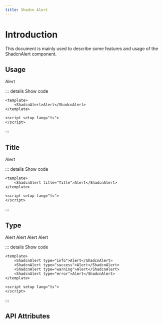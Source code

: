 ```yaml
---
title: Shadcn Alert
---
```


# Introduction

This document is mainly used to describe some features and usage of the ShadcnAlert component.

## Usage

<CodeRunner title="Usage">
    <ShadcnAlert>Alert</ShadcnAlert>
</CodeRunner>

::: details Show code

```vue
<template>
    <ShadcnAlert>Alert</ShadcnAlert>
</template>

<script setup lang="ts">
</script>
```

:::

## Title

<CodeRunner title="Title">
    <ShadcnAlert title="Title">Alert</ShadcnAlert>
</CodeRunner>

::: details Show code

```vue
<template>
    <ShadcnAlert title="Title">Alert</ShadcnAlert>
</template>

<script setup lang="ts">
</script>
```

:::

## Type

<CodeRunner title="Type">
    <div class="space-y-2">
        <ShadcnAlert type="info">Alert</ShadcnAlert>
        <ShadcnAlert type="success">Alert</ShadcnAlert>
        <ShadcnAlert type="warning">Alert</ShadcnAlert>
        <ShadcnAlert type="error">Alert</ShadcnAlert>
    </div>
</CodeRunner>

::: details Show code

```vue
<template>
    <ShadcnAlert type="info">Alert</ShadcnAlert>
    <ShadcnAlert type="success">Alert</ShadcnAlert>
    <ShadcnAlert type="warning">Alert</ShadcnAlert>
    <ShadcnAlert type="error">Alert</ShadcnAlert>
</template>

<script setup lang="ts">
</script>
```

:::

## API Attributes

<ApiTable title="Alert Props"
    :headers="['Attribute', 'Description', 'Type', 'Default Value', 'Depend', 'List']"
    :columns="[
        ['title', 'The title of the alert', 'String', '-', '-', '-'],
        ['type', 'The type of the alert', 'Enum', 'info', '-', 'info, success, warning, error'],
    ]">
</ApiTable>

<br />

<ApiTable title="Alert Slots"
    :headers="['Name', 'Description', 'Props Reference']"
    :columns="[
        ['default', 'Default slot', '-'],
    ]">
</ApiTable>
